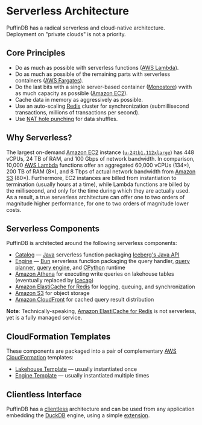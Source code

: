 # Serverless Architecture

PuffinDB has a radical serverless and cloud-native architecture. Deployment on "private clouds" is not a priority.

## Core Principles
- Do as much as possible with serverless functions ([AWS Lambda](https://aws.amazon.com/lambda/)).
- Do as much as possible of the remaining parts with serverless containers ([AWS Fargates](https://aws.amazon.com/fargate/)).
- Do the last bits with a single server-based container ([Monostore](Monostore.md)) vwith as much capacity as possible ([Amazon EC2](https://aws.amazon.com/ec2/)).
- Cache data in memory as aggressively as possible.
- Use an auto-scaling [Redis](https://redis.io/) cluster for synchronization (submillisecond transactions, millions of transactions per second).
- Use [NAT hole punching](https://github.com/spcl/tcpunch) for data shuffles.

## Why Serverless?
The largest on-demand [Amazon EC2](https://aws.amazon.com/ec2/) instance ([`u-24tb1.112xlarge`](https://aws.amazon.com/ec2/instance-types/high-memory/)) has 448 vCPUs, 24 TB of RAM, and 100 Gbps of network bandwidth. In comparison, 10,000 [AWS Lambda](https://aws.amazon.com/lambda/) functions offer an aggregated 60,000 vCPUs (134×), 200 TB of RAM (8×), and 8 Tbps of actual network bandwidth from [Amazon S3](https://aws.amazon.com/s3/) (80×). Furthermore, EC2 instances are billed from instantiation to termination (usually hours at a time), while Lambda functions are billed by the millisecond, and only for the time during which they are actually used. As a result, a true serverless architecture can offer one to two orders of magnitude higher performance, for one to two orders of magnitude lower costs.

## Serverless Components
PuffinDB is architected around the following serverless components:

- [Catalog](../functions/catalog/README.md) — [Java](https://en.wikipedia.org/wiki/Java_(programming_language)) serverless function packaging [Iceberg's Java API](https://iceberg.apache.org/docs/latest/api/)
- [Engine](../functions/engine/README.md) — [Bun](https://bun.sh/) serverless function packaging the query handler, [query planner](Query%20Planner.md), [query engine](Query%20Engine.md), and [CPython](https://github.com/python/cpython) runtime
- [Amazon Athena](https://aws.amazon.com/athena/) for executing write queries on lakehouse tables (eventually replaced by [Icecap](Icecap.md))
- [Amazon ElastiCache for Redis](https://aws.amazon.com/elasticache/redis/) for logging, queuing, and synchronization
- [Amazon S3](https://aws.amazon.com/s3/) for object storage
- [Amazon CloudFront](https://aws.amazon.com/cloudfront/) for cached query result distribution

**Note**: Technically-speaking, [Amazon ElastiCache for Redis](https://aws.amazon.com/elasticache/redis/) is not serverless, yet is a fully managed service.

## CloudFormation Templates
These components are packaged into a pair of complementary [AWS CloudFormation](https://aws.amazon.com/cloudformation/) templates:
- [Lakehouse Template](../templates/lakehouse/README.md) — usually instantiated once
- [Engine Template](../templates/engine/README.md) — usually instantiated multiple times

## Clientless Interface
PuffinDB has a [clientless](Clientless.md) architecture and can be used from any application embedding the [DuckDB](https://duckdb.org/) engine, using a simple [extension](Extension.md).
